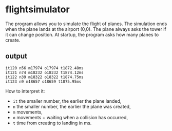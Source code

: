 # flightsimulator

The program allows you to simulate the flight of planes. The simulation ends when the plane lands at the airport (0,0). The plane always asks the tower if it can change position. At startup, the program asks how many planes to create.

## output

```
it120 n56 m17974 o17974 t1872.48ms
it121 n74 m18232 o18232 t1874.12ms
it122 n39 m18322 o18322 t1874.75ms
it123 n9 m18657 o18659 t1875.95ms
```
How to interpret it:
- ```it``` the smaller number, the earlier the plane landed,
- ```n``` the smaller number, the earlier the plane was created,
- ```m``` movements,
- ```o``` movements + waiting when a collision has occurred,
- ```t``` time from creating to landing in ms.
